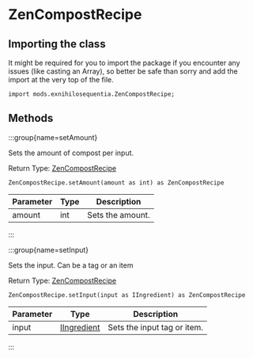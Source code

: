 # ZenCompostRecipe

## Importing the class

It might be required for you to import the package if you encounter any issues (like casting an Array), so better be safe than sorry and add the import at the very top of the file.
```zenscript
import mods.exnihilosequentia.ZenCompostRecipe;
```


## Methods

:::group{name=setAmount}

Sets the amount of compost per input.

Return Type: [ZenCompostRecipe](/mods/ExNihiloSequentia/Composting)

```zenscript
ZenCompostRecipe.setAmount(amount as int) as ZenCompostRecipe
```

| Parameter | Type |   Description    |
|-----------|------|------------------|
| amount    | int  | Sets the amount. |


:::

:::group{name=setInput}

Sets the input. Can be a tag or an item

Return Type: [ZenCompostRecipe](/mods/ExNihiloSequentia/Composting)

```zenscript
ZenCompostRecipe.setInput(input as IIngredient) as ZenCompostRecipe
```

| Parameter |                        Type                        |         Description         |
|-----------|----------------------------------------------------|-----------------------------|
| input     | [IIngredient](/vanilla/api/ingredient/IIngredient) | Sets the input tag or item. |


:::


